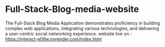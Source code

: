 # Full-Stack-Blog-media-website
The Full-Stack Blog Media Application demonstrates proficiency in building complex web applications, integrating various technologies, and delivering a user-centric social networking experience.
website live on :
https://interact-e09w.onrender.com/index.html
